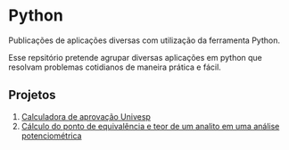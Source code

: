 # Python
Publicações de aplicações diversas com utilização da ferramenta Python.

Esse repsitório pretende agrupar diversas aplicações em python que resolvam problemas cotidianos de maneira prática e fácil.

## Projetos

1. [Calculadora de aprovação Univesp](https://github.com/rafaelhonorato03/Python/blob/main/C%C3%A1lculo%20de%20notas%20-%20Univesp.md)
2. [Cálculo do ponto de equivalência e teor de um analito em uma análise potenciométrica](https://github.com/rafaelhonorato03/Python/blob/main/Potenciometria.ipynb)
